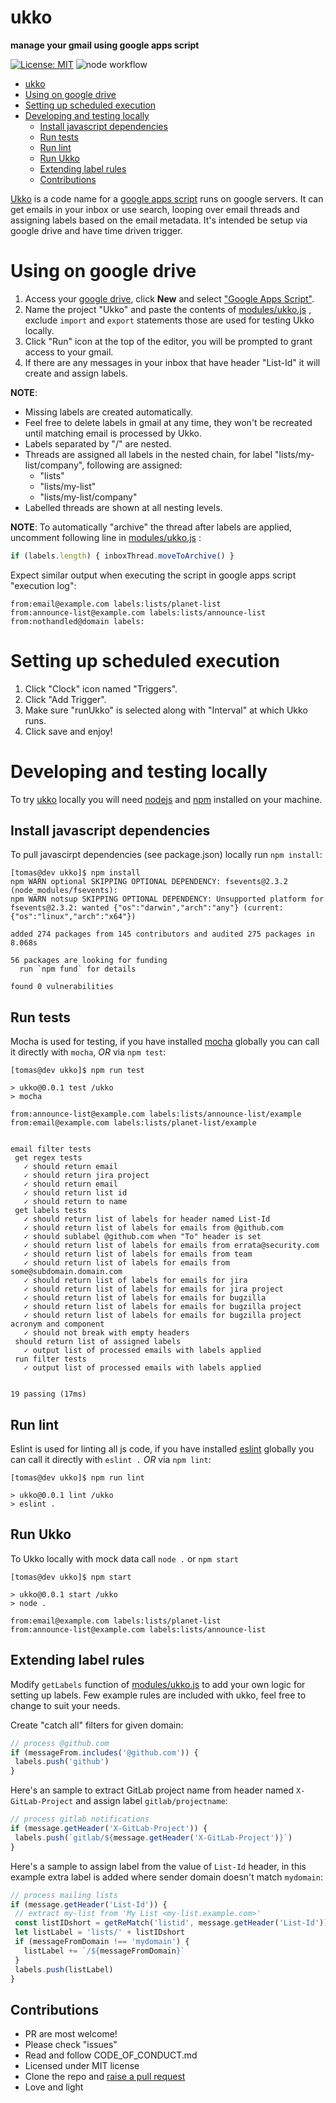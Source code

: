 # ukko

**manage your gmail using google apps script**

[![License: MIT](https://img.shields.io/badge/License-MIT-yellow.svg)](https://opensource.org/licenses/MIT) ![node workflow](https://github.com/T0MASD/ukko/actions/workflows/node.js.yml/badge.svg)


- [ukko](#ukko)
- [Using on google drive](#using-on-google-drive)
- [Setting up scheduled execution](#setting-up-scheduled-execution)
- [Developing and testing locally](#developing-and-testing-locally)
  - [Install javascript dependencies](#install-javascript-dependencies)
  - [Run tests](#run-tests)
  - [Run lint](#run-lint)
  - [Run Ukko](#run-ukko)
  - [Extending label rules](#extending-label-rules)
  - [Contributions](#contributions)

[Ukko](https://en.wikipedia.org/wiki/Ukko) is a code name for a [google apps script](https://developers.google.com/apps-script) runs on google servers. It can get emails in your inbox or use search, looping over email threads and assigning labels based on the email metadata. It's intended be setup via google drive and have time driven trigger.

# Using on google drive
1. Access your [google drive](https://en.wikipedia.org/wiki/Ukko), click **New** and select ["Google Apps Script"](https://script.google.com/create).
2. Name the project "Ukko" and paste the contents of [modules/ukko.js](https://github.com/T0MASD/ukko/blob/main/modules/ukko.js) , exclude `import` and `export` statements those are used for testing Ukko locally.
3. Click "Run" icon at the top of the editor, you will be prompted to grant access to your gmail.
4. If there are any messages in your inbox that have header "List-Id" it will create and assign labels.

**NOTE**: 
- Missing labels are created automatically.
- Feel free to delete labels in gmail at any time, they won't be recreated until matching email is processed by Ukko.
- Labels separated by "/" are nested.
- Threads are assigned all labels in the nested chain, for label "lists/my-list/company", following are assigned:
  - "lists"
  - "lists/my-list"
  - "lists/my-list/company" 
- Labelled threads are shown at all nesting levels.

**NOTE**: To automatically "archive" the thread after labels are applied, uncomment following line in [modules/ukko.js](https://github.com/T0MASD/ukko/blob/main/modules/ukko.js) :
```javascript
if (labels.length) { inboxThread.moveToArchive() }
```
Expect similar output when executing the script in google apps script "execution log":
```shell
from:email@example.com labels:lists/planet-list
from:announce-list@example.com labels:lists/announce-list
from:nothandled@domain labels:

```
# Setting up scheduled execution
1. Click "Clock" icon named "Triggers".
2. Click "Add Trigger".
3. Make sure "runUkko" is selected along with "Interval" at which Ukko runs.
4. Click save and enjoy!

# Developing and testing locally
To try [ukko](https://github.com/T0MASD/ukko) locally you will need [nodejs](https://nodejs.org/en/) and [npm](https://www.npmjs.com/) installed on your machine.
## Install javascript dependencies
To pull javascirpt dependencies (see package.json) locally run `npm install`:
```shell
[tomas@dev ukko]$ npm install
npm WARN optional SKIPPING OPTIONAL DEPENDENCY: fsevents@2.3.2 (node_modules/fsevents):
npm WARN notsup SKIPPING OPTIONAL DEPENDENCY: Unsupported platform for fsevents@2.3.2: wanted {"os":"darwin","arch":"any"} (current: {"os":"linux","arch":"x64"})

added 274 packages from 145 contributors and audited 275 packages in 8.068s

56 packages are looking for funding
  run `npm fund` for details

found 0 vulnerabilities
```

## Run tests
Mocha is used for testing, if you have installed [mocha](https://www.npmjs.com/package/mocha) globally  you can call it directly with `mocha`, *OR* via `npm test`:
```shell
[tomas@dev ukko]$ npm run test

> ukko@0.0.1 test /ukko
> mocha

from:announce-list@example.com labels:lists/announce-list/example
from:email@example.com labels:lists/planet-list/example


email filter tests
 get regex tests
   ✓ should return email
   ✓ should return jira project
   ✓ should return email
   ✓ should return list id
   ✓ should return to name
 get labels tests
   ✓ should return list of labels for header named List-Id
   ✓ should return list of labels for emails from @github.com
   ✓ should sublabel @github.com when "To" header is set
   ✓ should return list of labels for emails from errata@security.com
   ✓ should return list of labels for emails from team
   ✓ should return list of labels for emails from some@subdomain.domain.com
   ✓ should return list of labels for emails for jira
   ✓ should return list of labels for emails for jira project
   ✓ should return list of labels for emails for bugzilla
   ✓ should return list of labels for emails for bugzilla project
   ✓ should return list of labels for emails for bugzilla project acronym and component
   ✓ should not break with empty headers
 should return list of assigned labels
   ✓ output list of processed emails with labels applied
 run filter tests
   ✓ output list of processed emails with labels applied


19 passing (17ms)
```

## Run lint
Eslint is used for linting all js code, if you have installed [eslint](https://eslint.org/) globally you can call it directly with `eslint .` *OR* via `npm lint`:
```shell
[tomas@dev ukko]$ npm run lint

> ukko@0.0.1 lint /ukko
> eslint .
```

## Run Ukko
To Ukko locally with mock data call `node .` or `npm start`
```shell
[tomas@dev ukko]$ npm start

> ukko@0.0.1 start /ukko
> node .

from:email@example.com labels:lists/planet-list
from:announce-list@example.com labels:lists/announce-list
```

## Extending label rules
Modify `getLabels` function of [modules/ukko.js](https://github.com/T0MASD/ukko/blob/main/modules/ukko.js) to add your own logic for setting up labels. Few example rules are included with ukko, feel free to change to suit your needs.

Create "catch all" filters for given domain:
```javascript
// process @github.com
if (messageFrom.includes('@github.com')) {
 labels.push('github')
}
```
Here's an sample to extract GitLab project name from header named `X-GitLab-Project` and assign label `gitlab/projectname`:
```javascript
// process gitlab notifications
if (message.getHeader('X-GitLab-Project')) {
 labels.push(`gitlab/${message.getHeader('X-GitLab-Project')}`)
}
```
Here's a sample to assign label from the value of `List-Id` header, in this example extra label is added where sender domain doesn't match `mydomain`:
```javascript
// process mailing lists
if (message.getHeader('List-Id')) {
 // extract my-list from 'My List <my-list.example.com>'
 const listIDshort = getReMatch('listid', message.getHeader('List-Id'))
 let listLabel = 'lists/' + listIDshort
 if (messageFromDomain !== 'mydomain') {
   listLabel += `/${messageFromDomain}`
 }
 labels.push(listLabel)
}
```
## Contributions

- PR are most welcome!
- Please check "issues"
- Read and follow CODE_OF_CONDUCT.md
- Licensed under MIT license
- Clone the repo and [raise a pull request](https://docs.github.com/en/github/collaborating-with-issues-and-pull-requests/creating-a-pull-request)
- Love and light
